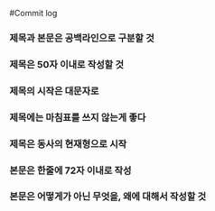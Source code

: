 #Commit log 
### 제목과 본문은 공백라인으로 구분할 것
### 제목은 50자 이내로 작성할 것
### 제목의 시작은 대문자로
### 제목에는 마침표를 쓰지 않는게 좋다
### 제목은 동사의 현재형으로 시작
### 본문은 한줄에 72자 이내로 작성
### 본문은 어떻게가 아닌 무엇을, 왜에 대해서 작성할 것

